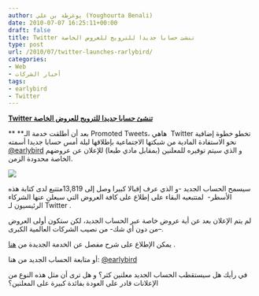 ```yaml
---
author: يوغرطة بن علي (Youghourta Benali)
date: 2010-07-07 16:25:11+00:00
draft: false
title: Twitter تنشئ حسابا جديدا للترويج للعروض الخاصة
type: post
url: /2010/07/twitter-launches-rarlybird/
categories:
- Web
- أخبار الشركات
tags:
- earlybird
- Twitter
---
```


**[Twitter تنشئ حسابا جديدا للترويج للعروض الخاصة](http://www.it-scoop.com/2010/07/twitter-launches-rarlybird/ )**




** **بعد أن أطلقت خدمة الـ Promoted Tweets، هاهي  Twitter تخطو خطوة إضافية نحو الاستفادة المادية من شبكتها الاجتماعية بإطلاقها ليلة أمس حسابا جديدا أسمته [@earlybird](http://twitter.com/earlybird) و الذي سيتم توفيره للمعلنين (بمقابل مادي طبعا) للإعلان عن عروضهم الخاصة محدودة الزمن.




[![](http://a1.twimg.com/profile_images/1062039885/Earlybird-Avatar.png)
](http://www.it-scoop.com/2010/07/twitter-launches-rarlybird/)




سيسمح الحساب الجديد -و الذي عرف إقبالا كبيرا وصل إلى 13,819متتبع لدى كتابة هذه الأسطر-  لمتتبعيه البقاء على إطلاع على كافة العروض التي سيعلن عنها الشركاء الرئيسيون لـ Twitter .




لم يتم الإعلان بعد عن أية عروض خاصة عبر الحساب الجديد، لكن ستكون أولى العروض –من دون أي شك- من نصيب الشركات العالمية الكبرى.




يمكن الإطلاع على شرح مفصل عن الخدمة الجديدة من [هنا](http://support.twitter.com/groups/31-twitter-basics/topics/111-features/articles/208505-what-is-earlybird) .




أو متابعة الحساب الجديد من هنا: [@earlybird](http://twitter.com/earlybird)




في رأيك هل سيستقطب الحساب الجديد معلنين كثر؟ و هل ترى أن مثل هذه النوع من الإعلانات قادر على العودة بفائدة كبيرة على المعلنين؟



